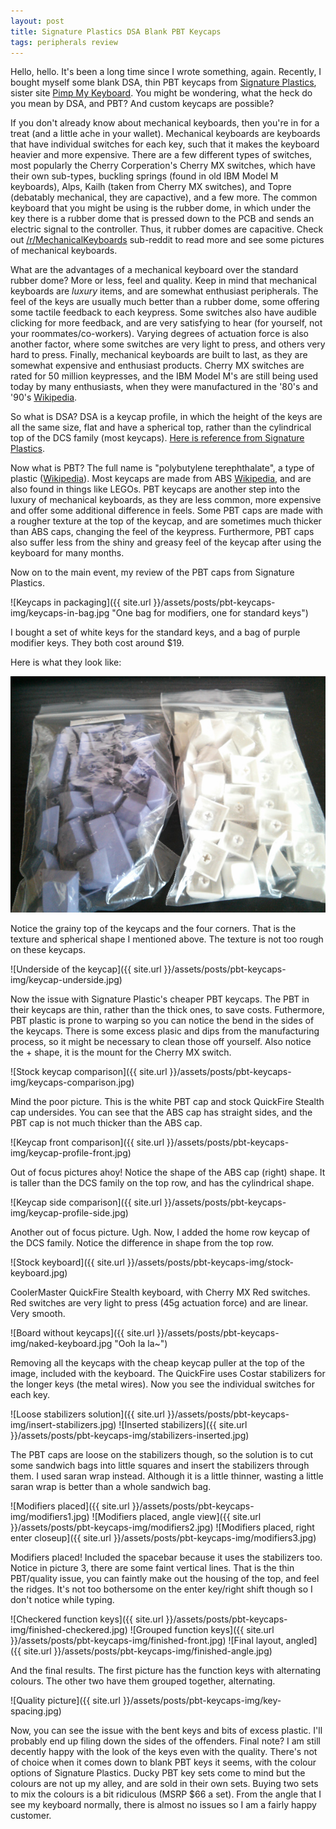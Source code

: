 ```yaml
---
layout: post
title: Signature Plastics DSA Blank PBT Keycaps
tags: peripherals review
---
```


Hello, hello.  It's been a long time since I wrote something, again.  Recently, I bought myself some blank DSA, thin PBT keycaps from [Signature Plastics](http://www.keycapsdirect.com/), sister site [Pimp My Keyboard](http://www.pimpmykeyboard.com/).  You might be wondering, what the heck do you mean by DSA, and PBT?  And custom keycaps are possible?

If you don't already know about mechanical keyboards, then you're in for a treat (and a little ache in your wallet).  Mechanical keyboards are keyboards that have individual switches for each key, such that it makes the keyboard heavier and more expensive.  There are a few different types of switches, most popularly the Cherry Corperation's Cherry MX switches, which have their own sub-types, buckling springs (found in old IBM Model M keyboards), Alps, Kailh (taken from Cherry MX switches), and Topre (debatably mechanical, they are capactive), and a few more.  The common keyboard that you might be using is the rubber dome, in which under the key there is a rubber dome that is pressed down to the PCB and sends an electric signal to the controller.  Thus, it rubber domes are capacitive.  Check out [/r/MechanicalKeyboards](http://www.reddit.com/r/MechanicalKeyboards) sub-reddit to read more and see some pictures of mechanical keyboards.

What are the advantages of a mechanical keyboard over the standard rubber dome?  More or less, feel and quality.  Keep in mind that mechanical keyboards are *luxury* items, and are somewhat enthusiast peripherals.  The feel of the keys are usually much better than a rubber dome, some offering some tactile feedback to each keypress.  Some switches also have audible clicking for more feedback, and are very satisfying to hear (for yourself, not your roommates/co-workers).  Varying degrees of actuation force is also another factor, where some switches are very light to press, and others very hard to press.  Finally, mechanical keyboards are built to last, as they are somewhat expensive and enthusiast products.  Cherry MX switches are rated for 50 million keypresses, and the IBM Model M's are still being used today by many enthusiasts, when they were manufactured in the '80's and '90's [Wikipedia](http://en.wikipedia.org/wiki/Model_M_keyboard).

So what is DSA?  DSA is a keycap profile, in which the height of the keys are all the same size, flat and have a spherical top, rather than the cylindrical top of the DCS family (most keycaps).  [Here is reference from Signature Plastics](http://www.keycapsdirect.com/key-caps.php).

Now what is PBT?  The full name is "polybutylene terephthalate", a type of plastic ([Wikipedia](http://en.wikipedia.org/wiki/Polybutylene_terephthalate)).  Most keycaps are made from ABS [Wikipedia](http://en.wikipedia.org/wiki/Acrylonitrile_butadiene_styrene), and are also found in things like LEGOs.  PBT keycaps are another step into the luxury of mechanical keyboards, as they are less common, more expensive and offer some additional difference in feels.  Some PBT caps are made with a rougher texture at the top of the keycap, and are sometimes much thicker than ABS caps, changing the feel of the keypress.  Furthermore, PBT caps also suffer less from the shiny and greasy feel of the keycap after using the keyboard for many months.

Now on to the main event, my review of the PBT caps from Signature Plastics.

![Keycaps in packaging]({{ site.url }}/assets/posts/pbt-keycaps-img/keycaps-in-bag.jpg "One bag for modifiers, one for standard keys")

I bought a set of white keys for the standard keys, and a bag of purple modifier keys.  They both cost around $19.

Here is what they look like:

![Purple and White keycap](pbt-keycaps-img/keycaps-in-bag.jpg "1x size for each")

Notice the grainy top of the keycaps and the four corners.  That is the texture and spherical shape I mentioned above.  The texture is not too rough on these keycaps.

![Underside of the keycap]({{ site.url }}/assets/posts/pbt-keycaps-img/keycap-underside.jpg)

Now the issue with Signature Plastic's cheaper PBT keycaps.  The PBT in their keycaps are thin, rather than the thick ones, to save costs.  Futhermore, PBT plastic is prone to warping so you can notice the bend in the sides of the keycaps. There is some excess plasic and dips from the manufacturing process, so it might be necessary to clean those off yourself.  Also notice the + shape, it is the mount for the Cherry MX switch.  

![Stock keycap comparison]({{ site.url }}/assets/posts/pbt-keycaps-img/keycaps-comparison.jpg)

Mind the poor picture.  This is the white PBT cap and stock QuickFire Stealth cap undersides.  You can see that the ABS cap has straight sides, and the PBT cap is not much thicker than the ABS cap.

![Keycap front comparison]({{ site.url }}/assets/posts/pbt-keycaps-img/keycap-profile-front.jpg)

Out of focus pictures ahoy!  Notice the shape of the ABS cap (right) shape.  It is taller than the DCS family on the top row, and has the cylindrical shape.

![Keycap side comparison]({{ site.url }}/assets/posts/pbt-keycaps-img/keycap-profile-side.jpg)

Another out of focus picture.  Ugh.  Now, I added the home row keycap of the DCS family.  Notice the difference in shape from the top row.

![Stock keyboard]({{ site.url }}/assets/posts/pbt-keycaps-img/stock-keyboard.jpg)

CoolerMaster QuickFire Stealth keyboard, with Cherry MX Red switches.  Red switches are very light to press (45g actuation force) and are linear.  Very smooth.

![Board without keycaps]({{ site.url }}/assets/posts/pbt-keycaps-img/naked-keyboard.jpg "Ooh la la~")

Removing all the keycaps with the cheap keycap puller at the top of the image, included with the keyboard.  The QuickFire uses Costar stabilizers for the longer keys (the metal wires). Now you see the individual switches for each key.

![Loose stabilizers solution]({{ site.url }}/assets/posts/pbt-keycaps-img/insert-stabilizers.jpg)
![Inserted stabilizers]({{ site.url }}/assets/posts/pbt-keycaps-img/stabilizers-inserted.jpg)

The PBT caps are loose on the stabilizers though, so the solution is to cut some sandwich bags into little squares and insert the stabilizers through them.  I used saran wrap instead. Although it is a little thinner, wasting a little saran wrap is better than a whole sandwich bag.

![Modifiers placed]({{ site.url }}/assets/posts/pbt-keycaps-img/modifiers1.jpg)
![Modifiers placed, angle view]({{ site.url }}/assets/posts/pbt-keycaps-img/modifiers2.jpg)
![Modifiers placed, right enter closeup]({{ site.url }}/assets/posts/pbt-keycaps-img/modifiers3.jpg)

Modifiers placed! Included the spacebar because it uses the stabilizers too.  Notice in picture 3, there are some faint vertical lines.  That is the thin PBT/quality issue, you can faintly make out the housing of the top, and feel the ridges.  It's not too bothersome on the enter key/right shift though so I don't notice while typing.

![Checkered function keys]({{ site.url }}/assets/posts/pbt-keycaps-img/finished-checkered.jpg)
![Grouped function keys]({{ site.url }}/assets/posts/pbt-keycaps-img/finished-front.jpg)
![Final layout, angled]({{ site.url }}/assets/posts/pbt-keycaps-img/finished-angle.jpg)

And the final results.  The first picture has the function keys with alternating colours.  The other two have them grouped together, alternating.

![Quality picture]({{ site.url }}/assets/posts/pbt-keycaps-img/key-spacing.jpg)

Now, you can see the issue with the bent keys and bits of excess plastic.  I'll probably end up filing down the sides of the offenders.  Final note?  I am still decently happy with the look of the keys even with the quality.  There's not of choice when it comes down to blank PBT keys it seems, with the colour options of Signature Plastics.  Ducky PBT key sets come to mind but the colours are not up my alley, and are sold in their own sets.  Buying two sets to mix the colours is a bit ridiculous (MSRP $66 a set).  From the angle that I see my keyboard normally, there is almost no issues so I am a fairly happy customer.